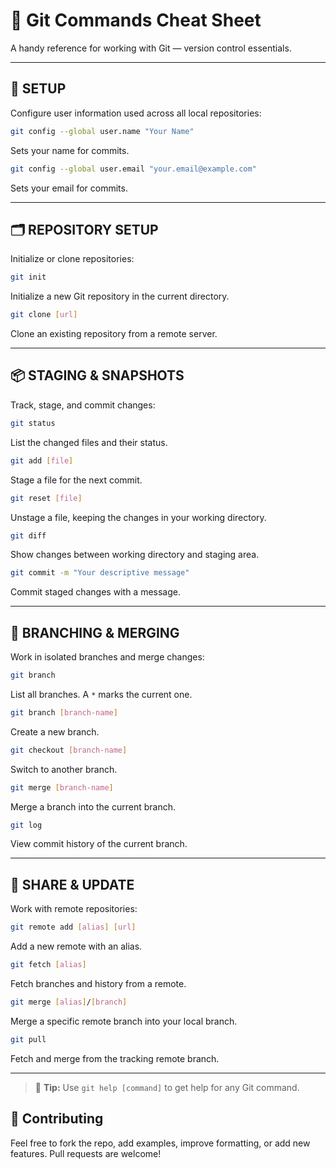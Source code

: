 # 🧰 Git Commands Cheat Sheet

A handy reference for working with Git — version control essentials.

---

## 🔧 SETUP

Configure user information used across all local repositories:

```bash
git config --global user.name "Your Name"
```
Sets your name for commits.

```bash
git config --global user.email "your.email@example.com"
```
Sets your email for commits.

---

## 🗂️ REPOSITORY SETUP

Initialize or clone repositories:

```bash
git init
```
Initialize a new Git repository in the current directory.

```bash
git clone [url]
```
Clone an existing repository from a remote server.

---

## 📦 STAGING & SNAPSHOTS

Track, stage, and commit changes:

```bash
git status
```
List the changed files and their status.

```bash
git add [file]
```
Stage a file for the next commit.

```bash
git reset [file]
```
Unstage a file, keeping the changes in your working directory.

```bash
git diff
```
Show changes between working directory and staging area.

```bash
git commit -m "Your descriptive message"
```
Commit staged changes with a message.

---

## 🌿 BRANCHING & MERGING

Work in isolated branches and merge changes:

```bash
git branch
```
List all branches. A `*` marks the current one.

```bash
git branch [branch-name]
```
Create a new branch.

```bash
git checkout [branch-name]
```
Switch to another branch.

```bash
git merge [branch-name]
```
Merge a branch into the current branch.

```bash
git log
```
View commit history of the current branch.

---

## 🔄 SHARE & UPDATE

Work with remote repositories:

```bash
git remote add [alias] [url]
```
Add a new remote with an alias.

```bash
git fetch [alias]
```
Fetch branches and history from a remote.

```bash
git merge [alias]/[branch]
```
Merge a specific remote branch into your local branch.

```bash
git pull
```
Fetch and merge from the tracking remote branch.

---
> 📘 **Tip:** Use `git help [command]` to get help for any Git command.
## 🙌 Contributing

Feel free to fork the repo, add examples, improve formatting, or add new features. Pull requests are welcome!


